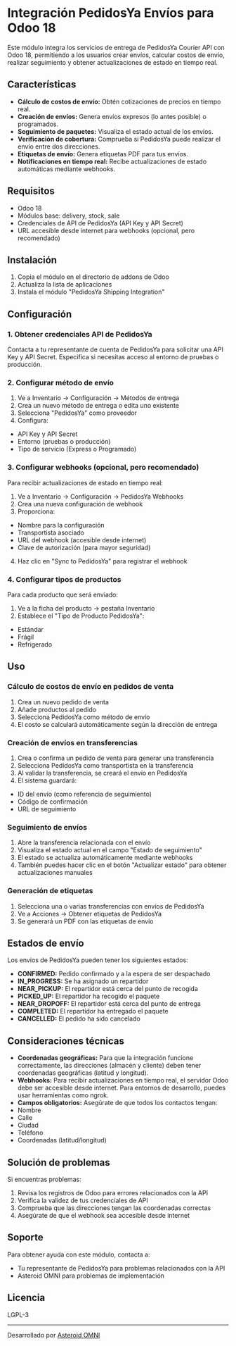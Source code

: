 # Integración PedidosYa Envíos para Odoo 18

Este módulo integra los servicios de entrega de PedidosYa Courier API con Odoo 18, permitiendo a los usuarios crear envíos, calcular costos de envío, realizar seguimiento y obtener actualizaciones de estado en tiempo real.

## Características

- **Cálculo de costos de envío:** Obtén cotizaciones de precios en tiempo real.
- **Creación de envíos:** Genera envíos expresos (lo antes posible) o programados.
- **Seguimiento de paquetes:** Visualiza el estado actual de los envíos.
- **Verificación de cobertura:** Comprueba si PedidosYa puede realizar el envío entre dos direcciones.
- **Etiquetas de envío:** Genera etiquetas PDF para tus envíos.
- **Notificaciones en tiempo real:** Recibe actualizaciones de estado automáticas mediante webhooks.

## Requisitos

- Odoo 18
- Módulos base: delivery, stock, sale
- Credenciales de API de PedidosYa (API Key y API Secret)
- URL accesible desde internet para webhooks (opcional, pero recomendado)

## Instalación

1. Copia el módulo en el directorio de addons de Odoo
2. Actualiza la lista de aplicaciones
3. Instala el módulo "PedidosYa Shipping Integration"

## Configuración

### 1. Obtener credenciales API de PedidosYa

Contacta a tu representante de cuenta de PedidosYa para solicitar una API Key y API Secret. Especifica si necesitas acceso al entorno de pruebas o producción.

### 2. Configurar método de envío

1. Ve a Inventario → Configuración → Métodos de entrega
2. Crea un nuevo método de entrega o edita uno existente
3. Selecciona "PedidosYa" como proveedor
4. Configura:
  - API Key y API Secret
  - Entorno (pruebas o producción)
  - Tipo de servicio (Express o Programado)

### 3. Configurar webhooks (opcional, pero recomendado)

Para recibir actualizaciones de estado en tiempo real:

1. Ve a Inventario → Configuración → PedidosYa Webhooks
2. Crea una nueva configuración de webhook
3. Proporciona:
  - Nombre para la configuración
  - Transportista asociado
  - URL del webhook (accesible desde internet)
  - Clave de autorización (para mayor seguridad)
4. Haz clic en "Sync to PedidosYa" para registrar el webhook

### 4. Configurar tipos de productos

Para cada producto que será enviado:

1. Ve a la ficha del producto → pestaña Inventario
2. Establece el "Tipo de Producto PedidosYa":
  - Estándar
  - Frágil
  - Refrigerado

## Uso

### Cálculo de costos de envío en pedidos de venta

1. Crea un nuevo pedido de venta
2. Añade productos al pedido
3. Selecciona PedidosYa como método de envío
4. El costo se calculará automáticamente según la dirección de entrega

### Creación de envíos en transferencias

1. Crea o confirma un pedido de venta para generar una transferencia
2. Selecciona PedidosYa como transportista en la transferencia
3. Al validar la transferencia, se creará el envío en PedidosYa
4. El sistema guardará:
  - ID del envío (como referencia de seguimiento)
  - Código de confirmación
  - URL de seguimiento

### Seguimiento de envíos

1. Abre la transferencia relacionada con el envío
2. Visualiza el estado actual en el campo "Estado de seguimiento"
3. El estado se actualiza automáticamente mediante webhooks
4. También puedes hacer clic en el botón "Actualizar estado" para obtener actualizaciones manuales

### Generación de etiquetas

1. Selecciona una o varias transferencias con envíos de PedidosYa
2. Ve a Acciones → Obtener etiquetas de PedidosYa
3. Se generará un PDF con las etiquetas de envío

## Estados de envío

Los envíos de PedidosYa pueden tener los siguientes estados:

- **CONFIRMED:** Pedido confirmado y a la espera de ser despachado
- **IN_PROGRESS:** Se ha asignado un repartidor
- **NEAR_PICKUP:** El repartidor está cerca del punto de recogida
- **PICKED_UP:** El repartidor ha recogido el paquete
- **NEAR_DROPOFF:** El repartidor está cerca del punto de entrega
- **COMPLETED:** El repartidor ha entregado el paquete
- **CANCELLED:** El pedido ha sido cancelado

## Consideraciones técnicas

- **Coordenadas geográficas:** Para que la integración funcione correctamente, las direcciones (almacén y cliente) deben tener coordenadas geográficas (latitud y longitud).
- **Webhooks:** Para recibir actualizaciones en tiempo real, el servidor Odoo debe ser accesible desde internet. Para entornos de desarrollo, puedes usar herramientas como ngrok.
- **Campos obligatorios:** Asegúrate de que todos los contactos tengan:
 - Nombre
 - Calle
 - Ciudad
 - Teléfono
 - Coordenadas (latitud/longitud)

## Solución de problemas

Si encuentras problemas:

1. Revisa los registros de Odoo para errores relacionados con la API
2. Verifica la validez de tus credenciales de API
3. Comprueba que las direcciones tengan las coordenadas correctas
4. Asegúrate de que el webhook sea accesible desde internet

## Soporte

Para obtener ayuda con este módulo, contacta a:

- Tu representante de PedidosYa para problemas relacionados con la API
- Asteroid OMNI para problemas de implementación

## Licencia

LGPL-3

---

Desarrollado por [Asteroid OMNI](https://asteroid.cx)